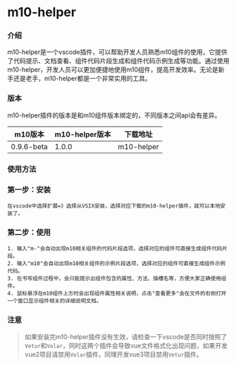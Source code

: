 # m10-helper

### 介绍

m10-helper是一个vscode插件，可以帮助开发人员熟悉m10组件的使用，它提供了代码提示、文档查看、组件代码片段生成和组件代码示例生成等功能。通过使用m10-helper，开发人员可以更加便捷地使用m10组件，提高开发效率。无论是新手还是老手，m10-helper都是一个非常实用的工具。

### 版本

m10-helper插件的版本是和m10组件版本绑定的，不同版本之间api会有差异。

| m10版本   | m10-helper版本   |下载地址        |
| ------ | -------------- | -------------- |
| 0.9.6-beta  | 1.0.0 | m10-helper |

### 使用方法

### 第一步：安装

```
在vscode中选择扩展=》选择从VSIX安装，选择对应下载的m10-helper插件，就可以本地安装了。
```

### 第二步：使用

```
1. 输入"m-"会自动出现m10相关组件的代码片段选项，选择对应的组件可直接生成组件代码片段。
2. 输入"m10"会自动出现m10相关组件的示例片段选项，选择对应的组件可直接生成组件示例代码。
3. 在书写组件过程中，会只能提示出组件包含的属性、方法、插槽名等，方便大家正确使用组件。
4. 鼠标悬浮在m10组件上方时会出现组件属性相关说明，点击"查看更多"会在文件的右侧打开一个窗口显示组件相关的详细说明文档。
```

### 注意

> 如果安装完m10-helper插件没有生效，请检查一下vscode是否同时按照了`Vetur`和`Volar`，同时这两个插件会导致vue文件格式化出现问题，如果开发vue2项目请禁用`Volar`插件，同理开发vue3项目禁用`Vetur`插件。
